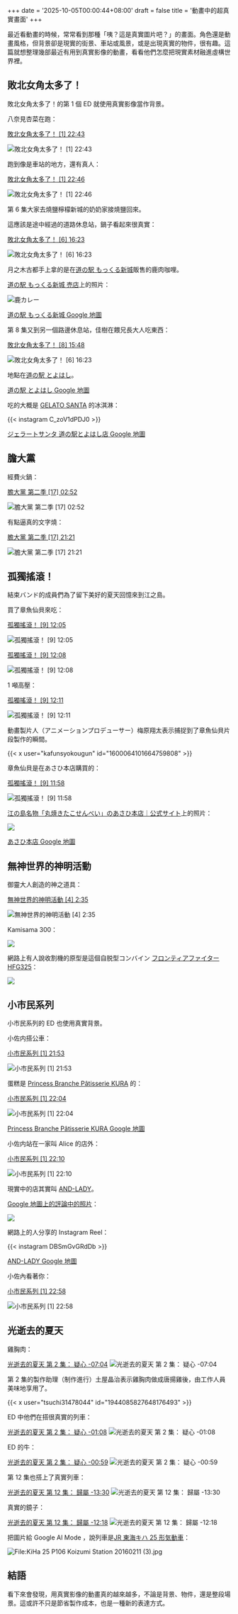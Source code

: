 +++
date = '2025-10-05T00:00:44+08:00'
draft = false
title = '動畫中的超真實畫面'
+++

最近看動畫的時候，常常看到那種「咦？這是真實圖片吧？」的畫面。角色還是動畫風格，但背景卻是現實的街景、車站或風景，或是出現真實的物件，很有趣。這篇就想整理幾部最近有用到真實影像的動畫，看看他們怎麼把現實素材融進虛構世界裡。

## 敗北女角太多了！

敗北女角太多了！的第 1 個 ED 就使用真實影像當作背景。

八奈見杏菜在跑：

[敗北女角太多了！ [1] 22:43](https://ani.baha.tw/38881/22_43)

![敗北女角太多了！ [1] 22:43](/images/anime-realistic/38881_22_43.png)

跑到像是車站的地方，還有真人：

[敗北女角太多了！ [1] 22:46](https://ani.baha.tw/38881/22_46)

![敗北女角太多了！ [1] 22:46](/images/anime-realistic/38881_22_46.png)

第 6 集大家去燒鹽檸檬新城的奶奶家接燒鹽回來。

這應該是途中經過的道路休息站，鍋子看起來很真實：

[敗北女角太多了！ [6] 16:23](https://ani.baha.tw/39331/16_23)

![敗北女角太多了！ [6] 16:23](/images/anime-realistic/39331_16_23.png)

月之木古都手上拿的是在[道の駅 もっくる新城](https://mokkulu.com/)販售的鹿肉咖哩。

[道の駅 もっくる新城 売店](https://mokkulu.com/1-3#baiten)上的照片：

![鹿カレー](https://storage.googleapis.com/studio-design-asset-files/projects/JgqeozgmWk/s-800x450_v-fs_webp_6cb2dd2b-4676-419b-a003-0c313897c8d7_small.webp)

[道の駅 もっくる新城 Google 地圖](https://www.google.com/maps?cid=1261553508021906031)

第 8 集又到另一個路邊休息站，佳樹在餵兄長大人吃東西：

[敗北女角太多了！ [8] 15:48](https://ani.baha.tw/39457/15_48)

![敗北女角太多了！ [6] 16:23](/images/anime-realistic/39457_15_48.png)

地點在[道の駅 とよはし](https://michinoeki-toyohashi.jp/)。

[道の駅 とよはし Google 地圖](https://www.google.com/maps?cid=16624007071020366813)

吃的大概是 [GELATO SANTA](http://www.gelato-santa.com/) 的冰淇淋：

{{< instagram C_zoV1dPDJ0 >}}

[ジェラートサンタ 道の駅とよはし店 Google 地圖](https://www.google.com/maps?cid=10404833705628809729)

## 膽大黨

經費火鍋：

[膽大黨 第二季 [17] 02:52](https://ani.baha.tw/44243/02_52)

![膽大黨 第二季 [17] 02:52](/images/anime-realistic/44243_02_52.png)

有點逼真的文字燒：

[膽大黨 第二季 [17] 21:21](https://ani.baha.tw/44243/21_21)

![膽大黨 第二季 [17] 21:21](/images/anime-realistic/44243_21_21.png)

## 孤獨搖滾！

結束バンド的成員們為了留下美好的夏天回憶來到江之島。

買了章魚仙貝來吃：

[孤獨搖滾！ [9] 12:05](https://ani.baha.tw/31980/12_05)

![孤獨搖滾！ [9] 12:05](/images/anime-realistic/31980_12_05.png)

[孤獨搖滾！ [9] 12:08](https://ani.baha.tw/31980/12_08)

![孤獨搖滾！ [9] 12:08](/images/anime-realistic/31980_12_08.png)

1 噸高壓：

[孤獨搖滾！ [9] 12:11](https://ani.baha.tw/31980/12_11)

![孤獨搖滾！ [9] 12:11](/images/anime-realistic/31980_12_11.png)

動畫製片人（アニメーションプロデューサー）梅原翔太表示捕捉到了章魚仙貝片段製作的瞬間。

{{< x user="kafunsyokougun" id="1600064101664759808" >}}

章魚仙貝是在あさひ本店購買的：

[孤獨搖滾！ [9] 11:58](https://ani.baha.tw/31980/11_58)

![孤獨搖滾！ [9] 11:58](/images/anime-realistic/31980_11_58.png)

[江の島名物「丸焼きたこせんべい」のあさひ本店｜公式サイト](https://murasaki-imo.com/)上的照片：

![](https://murasaki-imo.com/mwp/wp-content/uploads/2024/04/MV01.webp)

[あさひ本店 Google 地圖](https://www.google.com/maps?cid=13571661675900967998)

## 無神世界的神明活動

御靈大人創造的神之道具：

[無神世界的神明活動 [4] 2:35](https://ani.baha.tw/33449/02_35)

![無神世界的神明活動 [4] 2:35](/images/anime-realistic/33449_02_35.png)

Kamisama 300：

![](/images/anime-realistic/33449_02_30_02_39.gif)

網路上有人說收割機的原型是這個自脱型コンバイン [フロンティアファイター HFG325](https://products.iseki.co.jp/combine/comb-hfg-325/)：

![](https://products.iseki.co.jp/cms/upload/products/photo02-6.jpg)

## 小市民系列

小市民系列的 ED 也使用真實背景。

小佐内搭公車：

[小市民系列 [1] 21:53](https://ani.baha.tw/38882/21_53)

![小市民系列 [1] 21:53](/images/anime-realistic/38882_21_53.png)

蛋糕是 [Princess Branche Pâtisserie KURA](https://e-kura.jp/) 的：

[小市民系列 [1] 22:04](https://ani.baha.tw/38882/22_04)

![小市民系列 [1] 22:04](/images/anime-realistic/38882_22_04.png)

[Princess Branche Pâtisserie KURA Google 地圖](https://www.google.com/maps?cid=4789397331621541491)

小佐内站在一家叫 Alice 的店外：

[小市民系列 [1] 22:10](https://ani.baha.tw/38882/22_10)

![小市民系列 [1] 22:10](/images/anime-realistic/38882_22_10.png)

現實中的店其實叫 [AND-LADY](https://gifusho.sakura.ne.jp/r5/web02/)。

[Google 地圖上的評論中的照片](https://www.google.com/maps/contrib/113452236895008589044/place/ChIJO_F2q12pA2AR3N_2cBBLAMU)：

![](/images/anime-realistic/113452236895008589044_ChIJO_F2q12pA2AR3N_2cBBLAMU_0.jpg)

網路上的人分享的 Instagram Reel：

{{< instagram DBSmGvGRdDb >}}

[AND-LADY Google 地圖](https://www.google.com/maps?cid=14195428559458590684)

小佐內看著你：

[小市民系列 [1] 22:58](https://ani.baha.tw/38882/22_58)

![小市民系列 [1] 22:58](/images/anime-realistic/38882_22_58.png)

## 光逝去的夏天

雞胸肉：

[光逝去的夏天 第 2 集： 疑心 -07:04](https://www.netflix.com/watch/81972294?t=965)
![光逝去的夏天 第 2 集： 疑心 -07:04](/images/anime-realistic/81972294_965.png)

第 2 集的製作助理（制作進行）土屋晶治表示雞胸肉做成唐揚雞後，由工作人員美味地享用了。

{{< x user="tsuchi31478044" id="1944085827648176493" >}}

<!-- if runtime - t < 70, the timestamp parameter t does not work on desktop Chrome -->

ED 中他們在搭很真實的列車：

[光逝去的夏天 第 2 集： 疑心 -01:08](https://www.netflix.com/watch/81972294?t=1321)
![光逝去的夏天 第 2 集： 疑心 -01:08](/images/anime-realistic/81972294_1321.png)

ED 的牛：

[光逝去的夏天 第 2 集： 疑心 -00:59](https://www.netflix.com/watch/81972294?t=1330)
![光逝去的夏天 第 2 集： 疑心 -00:59](/images/anime-realistic/81972294_1330.png)

第 12 集也搭上了真實列車：

[光逝去的夏天 第 12 集： 歸屬 -13:30](https://www.netflix.com/watch/81972304?t=613)
![光逝去的夏天 第 12 集： 歸屬 -13:30](/images/anime-realistic/81972304_613.png)

真實的鏡子：

[光逝去的夏天 第 12 集： 歸屬 -12:18](https://www.netflix.com/watch/81972304?t=646)
![光逝去的夏天 第 12 集： 歸屬 -12:18](/images/anime-realistic/81972304_646.png)

把圖片給 Google AI Mode ，說列車是[JR 東海キハ 25 形気動車](https://ja.wikipedia.org/wiki/JR%E6%9D%B1%E6%B5%B7%E3%82%AD%E3%83%8F25%E5%BD%A2%E6%B0%97%E5%8B%95%E8%BB%8A)：

![File:KiHa 25 P106 Koizumi Station 20160211 (3).jpg](https://upload.wikimedia.org/wikipedia/commons/8/8c/KiHa_25_P106_Koizumi_Station_20160211_%283%29.jpg)

## 結語

看下來會發現，用真實影像的動畫真的越來越多，不論是背景、物件，還是整段場景。這或許不只是節省製作成本，也是一種新的表達方式。
